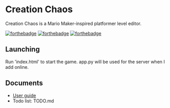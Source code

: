 # Creation Chaos

Creation Chaos is a Mario Maker-inspired platformer level editor.

[![forthebadge](https://forthebadge.com/images/badges/made-with-javascript.svg)](https://forthebadge.com)
[![forthebadge](https://forthebadge.com/images/badges/for-robots.svg)](https://forthebadge.com)
[![forthebadge](https://forthebadge.com/images/badges/not-a-bug-a-feature.svg)](https://forthebadge.com)

## Launching

Run 'index.html' to start the game. app.py will be used for the server when I add online.

## Documents

- [User guide](https://docs.google.com/document/d/1UTxs2sZEtipSRlgMWToCoxVr83NhQB4kUpzGl-0quk4/edit?usp=sharing)
- Todo list: TODO.md

